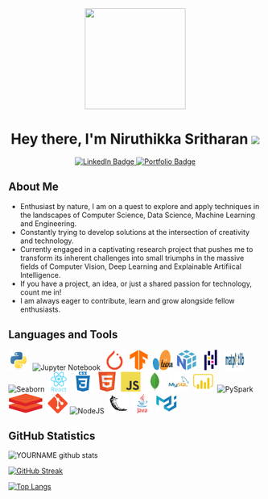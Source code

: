 <div id="header" align="center">
<!--   <img src="https://media.giphy.com/media/qT3NpahR7tGnOqqjng/giphy.gif" width="200" height="200"/> -->
  <img src="https://media.giphy.com/media/px9v45I39CcxyXPqEy/giphy.gif" width="200" height="200"/>
</div>
<h1 align="center">
  Hey there, I'm Niruthikka Sritharan</span>
  <img src="https://media.giphy.com/media/hvRJCLFzcasrR4ia7z/giphy.gif" width="30px"/>
</h1>
<div id="badges" align="center">
  <a href="https://www.linkedin.com/in/niruthikka-sritharan/">
    <img src="https://img.shields.io/badge/LinkedIn-blue?style=for-the-badge&logo=linkedin&logoColor=white" alt="LinkedIn Badge"/>
  </a>
  <a href="https://niruthikka24.github.io/">
    <img src = "https://img.shields.io/badge/Portfolio-255E63?style=for-the-badge&logo=About.me&logoColor=white" alt="Portfolio Badge"/>
  </a>
</div>

## About Me

* Enthusiast by nature, I am on a quest to explore and apply techniques in the landscapes of Computer Science, Data Science, Machine Learning and Engineering.
* Constantly trying to develop solutions at the intersection of creativity and technology.
* Currently engaged in a captivating research project that pushes me to transform its inherent challenges into small triumphs in the massive fields of Computer Vision, Deep Learning and Explainable Artifiical Intelligence.
* If you have a project, an idea, or just a shared passion for technology, count me in!
* I am always eager to contribute, learn and grow alongside fellow enthusiasts.

  
## Languages and Tools

<div>
  <img src="https://github.com/devicons/devicon/blob/master/icons/python/python-original.svg" title="Python" alt="Python" width="40" height="40"/>&nbsp;
  <img src="https://user-images.githubusercontent.com/25181517/183914128-3fc88b4a-4ac1-40e6-9443-9a30182379b7.png" title="Jupyter Notebook" alt="Jupyter Notebook" width="40" height="40"/>&nbsp;
  <img src="https://github.com/devicons/devicon/blob/master/icons/pytorch/pytorch-original.svg" title="PyTorch" alt="PyTorch" width="40" height="40"/>&nbsp;
  <img src="https://github.com/devicons/devicon/blob/master/icons/tensorflow/tensorflow-original.svg" title="TensorFlow" alt="TensorFlow" width="40" height="40"/>&nbsp;
  <img src="https://github.com/scikit-learn/scikit-learn/blob/main/doc/logos/scikit-learn-logo-without-subtitle.svg" title="Scikit-learn" alt="Scikit-learn" width="40" height="40"/>&nbsp;
  <img src="https://github.com/devicons/devicon/blob/master/icons/numpy/numpy-original.svg" title="NumPy" alt="NumPy" width="40" height="40"/>&nbsp;
  <img src="https://github.com/devicons/devicon/blob/master/icons/pandas/pandas-original.svg" title="Pandas" alt="Pandas" width="40" height="40"/>&nbsp;
  <img src="https://github.com/matplotlib/matplotlib/blob/main/doc/_static/logo2.svg" title="Matplotlib" alt="Matplotlib" width="40" height="40"/>&nbsp;
  <img src="https://github.com/mwaskom/seaborn/blob/master/doc/_static/logo-mark-darkbg.svg" title="Seaborn" alt="Seaborn" width="40" height="40"/>&nbsp;
  <img src="https://github.com/devicons/devicon/blob/master/icons/react/react-original-wordmark.svg" title="React" alt="React" width="40" height="40"/>&nbsp;
  <img src="https://github.com/devicons/devicon/blob/master/icons/css3/css3-plain-wordmark.svg"  title="CSS3" alt="CSS" width="40" height="40"/>&nbsp;
  <img src="https://github.com/devicons/devicon/blob/master/icons/html5/html5-original.svg" title="HTML5" alt="HTML" width="40" height="40"/>&nbsp;
  <img src="https://github.com/devicons/devicon/blob/master/icons/javascript/javascript-original.svg" title="JavaScript" alt="JavaScript" width="40" height="40"/>&nbsp;
  <img src="https://github.com/devicons/devicon/blob/master/icons/mongodb/mongodb-original.svg" title="MongoDB"  alt="MongoDB" width="40" height="40"/>&nbsp;
  <img src="https://github.com/devicons/devicon/blob/master/icons/mysql/mysql-original-wordmark.svg" title="MySQL"  alt="MySQL" width="40" height="40"/>&nbsp;
  <img src="https://github.com/Azure-Player/icons-and-symbols/blob/master/popular/pbi-powerbi-logo.svg" title="Power BI"  alt="Power BI" width="40" height="40"/>&nbsp;
  <img src="https://github.com/apache/spark/blob/master/python/docs/source/_static/spark-logo-light.png" title="PySpark"  alt="PySpark" width="70" height="40"/>&nbsp;
  <img src="https://github.com/Azure-Player/icons-and-symbols/blob/master/popular/databricks.svg" title="Databricks"  alt="Databricks" width="70" height="40"/>&nbsp;
  <img src="https://github.com/devicons/devicon/blob/master/icons/git/git-original.svg" title="Git" alt="Git" width="40" height="40"/>
<!--   <img src="https://github.com/devicons/devicon/blob/master/icons/nodejs/nodejs-original-wordmark.svg" title="NodeJS" alt="NodeJS" width="40" height="40"/>&nbsp; -->
  <img src="https://user-images.githubusercontent.com/25181517/183568594-85e280a7-0d7e-4d1a-9028-c8c2209e073c.png" title="NodeJS" alt="NodeJS" width="40" height="40"/>&nbsp;
  <img src="https://github.com/devicons/devicon/blob/master/icons/flask/flask-original.svg" title="Flask" alt="Flask" width="40" height="40"/>&nbsp;
  <img src="https://github.com/devicons/devicon/blob/master/icons/java/java-original-wordmark.svg" title="Java" alt="Java" width="40" height="40"/>&nbsp;
  <img src="https://github.com/devicons/devicon/blob/master/icons/materialui/materialui-original.svg" title="Material UI" alt="Material UI" width="40" height="40"/>&nbsp;
</div>

## GitHub Statistics

![YOURNAME github stats](https://github-readme-stats.vercel.app/api?username=niruthikka24&show_icons=true&hide_border=true)

[![GitHub Streak](http://github-readme-streak-stats.herokuapp.com?user=niruthikka24)](https://git.io/streak-stats)

[![Top Langs](https://github-readme-stats.vercel.app/api/top-langs/?username=niruthikka24&layout=compact)](https://github.com/anuraghazra/github-readme-stats)

<!-- <div align="center">
  <img src="https://komarev.com/ghpvc/?username=niruthikka24&style=flat-square&color=blue" alt=""/>
</div> -->





<!--
**niruthikka24/niruthikka24** is a ✨ _special_ ✨ repository because its `README.md` (this file) appears on your GitHub profile.

Here are some ideas to get you started:

- 🔭 I’m currently working on ...
- 🌱 I’m currently learning ...
- 👯 I’m looking to collaborate on ...
- 🤔 I’m looking for help with ...
- 💬 Ask me about ...
- 📫 How to reach me: ...
- 😄 Pronouns: ...
- ⚡ Fun fact: ...
-->
